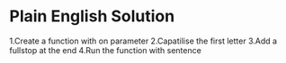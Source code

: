 # Plain English Solution

1.Create a function with on parameter
2.Capatilise the first letter
3.Add a fullstop at the end
4.Run the function with sentence
